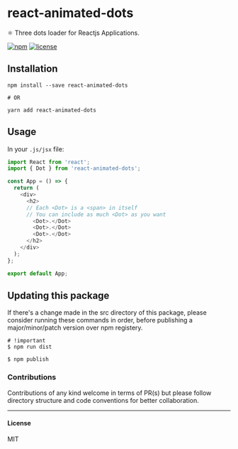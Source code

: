 # react-animated-dots
⚛ Three dots loader for Reactjs Applications.

[![npm](https://img.shields.io/npm/v/react-animated-dots.svg?style=flat-square)](https://www.npmjs.com/package/react-animated-dots)
[![license](https://img.shields.io/github/license/mashape/apistatus.svg?style=flat-square)]()

## Installation

```shell
npm install --save react-animated-dots

# OR

yarn add react-animated-dots
```

## Usage
In your `.js/jsx` file:

```javascript
import React from 'react';
import { Dot } from 'react-animated-dots';

const App = () => {
  return (
    <div>
      <h2>
      // Each <Dot> is a <span> in itself
      // You can include as much <Dot> as you want
        <Dot>.</Dot>
        <Dot>.</Dot>
        <Dot>.</Dot>
      </h2>
    </div>
  );
};

export default App;
```

## Updating this package
If there's a change made in the src directory of this package, please consider running these commands in order, before publishing a major/minor/patch version over npm registery.

```shell
# !important
$ npm run dist

$ npm publish
```


### Contributions
Contributions of any kind welcome in terms of PR(s) but please follow directory structure and code conventions for better collaboration.

---

#### License
MIT
